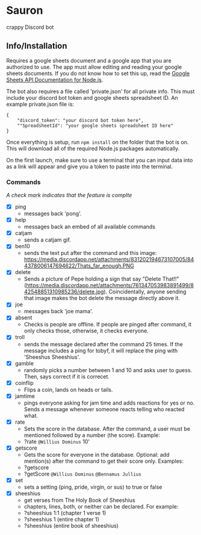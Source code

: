 # Sauron
crappy Discord bot

## Info/Installation
Requires a google sheets document and a google app that you are authorized to use.  The app must allow editing and reading your google sheets documents.  If you do not know how to set this up, read the [Google Sheets API Documentation for Node.js](https://developers.google.com/sheets/api/quickstart/nodejs).

The bot also requires a file called 'private.json' for all private info.  This must include your discord bot token and google sheets spreadsheet ID.  An example private.json file is:
```
{
    "discord_token": "your discord bot token here",
    ""SpreadsheetId": "your google sheets spreadsheet ID here"
}
```

Once everything is setup, run ``npm install`` on the folder that the bot is on.  This will download all of the required Node.js packages automatically.

On the first launch, make sure to use a terminal that you can input data into as a link will appear and give you a token to paste into the terminal.

### Commands
*A check mark indicates that the feature is complte*
- [x] ping
    - messages back 'pong'.
- [x] help
    - messages back an embed of all available commands
- [x] catjam
    - sends a catjam gif.
- [x] ben10
    - sends the text put after the command and this image: https://media.discordapp.net/attachments/831202194673107005/844378006147694622/Thats_far_enough.PNG
- [x] delete
    - Sends a picture of Pepe holding a sign that say "Delete That!!" (https://media.discordapp.net/attachments/761347053983891499/842548851310985236/delete.jpg).  Coincidentally, anyone sending that image makes the bot delete the message directly above it.
- [x] joe
    - messages back 'joe mama'.
- [x] absent
    - Checks is people are offline.  If people are pinged after command, it only checks those, otherwise, it checks everyone.
- [x] troll
    - sends the message declared after the command 25 times.  If the message includes a ping for tobyf, it will replace the ping with 'Sheeshus Sheeshius'.
- [x] gamble
    - randomly picks a number between 1 and 10 and asks user to guess.  Then, says correct if it is correcet.
- [x] coinflip
    - Flips a coin, lands on heads or tails.
- [x] jamtime
    - pings everyone asking for jam time and adds reactions for yes or no.  Sends a message whenever someone reacts telling who reacted what.
- [x] rate
    - Sets the score in the database.  After the command, a user must be mentioned followed by a number (the score).  Example:
    - ?rate `@Willius Dominus` 10'
- [x] getscore
    - Gets the score for everyone in the database.  Optional: add mention(s) after the command to get their score only.  Examples:
    - ?getscore
    - ?getScore `@Willius Dominus` `@Bennamus Jullius`
- [x] set
    - sets a setting (ping, pride, virgin, or sus) to true or false
- [x] sheeshius
    - get verses from The Holy Book of Sheeshius
    - chapters, lines, both, or neither can be declared.  For example:
    - ?sheeshius 1:1 (chapter 1 verse 1)
    - ?sheeshius 1 (entire chapter 1)
    - ?sheeshius (entire book of sheeshius)